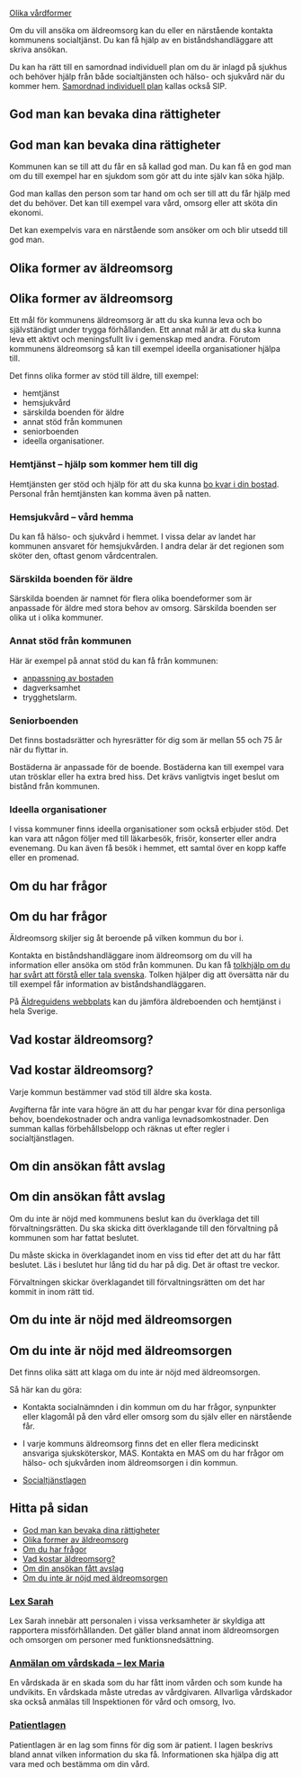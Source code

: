 [Olika vårdformer](https://www.1177.se/sa-fungerar-varden/olika-vardformer/)

Om du vill ansöka om äldreomsorg kan du eller en närstående kontakta kommunens socialtjänst. Du kan få hjälp av en biståndshandläggare att skriva ansökan.

Du kan ha rätt till en samordnad individuell plan om du är inlagd på sjukhus och behöver hjälp från både socialtjänsten och hälso- och sjukvård när du kommer hem. [Samordnad individuell plan](https://www.1177.se/sa-fungerar-varden/sa-samarbetar-vard-och-omsorg/sip---samordnad-individuell-plan/) kallas också SIP.

God man kan bevaka dina rättigheter
-----------------------------------

God man kan bevaka dina rättigheter
-----------------------------------

Kommunen kan se till att du får en så kallad god man. Du kan få en god man om du till exempel har en sjukdom som gör att du inte själv kan söka hjälp.

God man kallas den person som tar hand om och ser till att du får hjälp med det du behöver. Det kan till exempel vara vård, omsorg eller att sköta din ekonomi.

Det kan exempelvis vara en närstående som ansöker om och blir utsedd till god man.

Olika former av äldreomsorg
---------------------------

Olika former av äldreomsorg
---------------------------

Ett mål för kommunens äldreomsorg är att du ska kunna leva och bo självständigt under trygga förhållanden. Ett annat mål är att du ska kunna leva ett aktivt och meningsfullt liv i gemenskap med andra. Förutom kommunens äldreomsorg så kan till exempel ideella organisationer hjälpa till.

Det finns olika former av stöd till äldre, till exempel:

*   hemtjänst
*   hemsjukvård
*   särskilda boenden för äldre
*   annat stöd från kommunen
*   seniorboenden
*   ideella organisationer.

### Hemtjänst – hjälp som kommer hem till dig

Hemtjänsten ger stöd och hjälp för att du ska kunna [bo kvar i din bostad](https://www.1177.se/liv--halsa/trygg-och-saker-miljo/gor-hemmet-tryggare/). Personal från hemtjänsten kan komma även på natten.

### Hemsjukvård – vård hemma

Du kan få hälso- och sjukvård i hemmet. I vissa delar av landet har kommunen ansvaret för hemsjukvården. I andra delar är det regionen som sköter den, oftast genom vårdcentralen.

### Särskilda boenden för äldre

Särskilda boenden är namnet för flera olika boendeformer som är anpassade för äldre med stora behov av omsorg. Särskilda boenden ser olika ut i olika kommuner.

### **Annat stöd från kommunen**

Här är exempel på annat stöd du kan få från kommunen:

*   [anpassning av bostaden](https://www.1177.se/liv--halsa/trygg-och-saker-miljo/gor-hemmet-tryggare/#section-18392)
*   dagverksamhet
*   trygghetslarm.

### Seniorboenden

Det finns bostadsrätter och hyresrätter för dig som är mellan 55 och 75 år när du flyttar in.

Bostäderna är anpassade för de boende. Bostäderna kan till exempel vara utan trösklar eller ha extra bred hiss. Det krävs vanligtvis inget beslut om bistånd från kommunen.

### Ideella organisationer

I vissa kommuner finns ideella organisationer som också erbjuder stöd. Det kan vara att någon följer med till läkarbesök, frisör, konserter eller andra evenemang. Du kan även få besök i hemmet, ett samtal över en kopp kaffe eller en promenad.

Om du har frågor
----------------

Om du har frågor
----------------

Äldreomsorg skiljer sig åt beroende på vilken kommun du bor i.

Kontakta en biståndshandläggare inom äldreomsorg om du vill ha information eller ansöka om stöd från kommunen. Du kan få [tolkhjälp om du har svårt att förstå eller tala svenska](https://www.1177.se/sa-fungerar-varden/vard-om-du-kommer-fran-ett-annat-land/tolkning-till-mitt-sprak/). Tolken hjälper dig att översätta när du till exempel får information av biståndshandläggaren.

På [Äldreguidens webbplats](https://www.1177.se/lankbiblioteket/nationella-lankar/s/socialstyrelsen/socialstyrelsen---aldreguiden---mer-om-aldreomsorg/) kan du jämföra äldreboenden och hemtjänst i hela Sverige.

Vad kostar äldreomsorg?
-----------------------

Vad kostar äldreomsorg?
-----------------------

Varje kommun bestämmer vad stöd till äldre ska kosta.

Avgifterna får inte vara högre än att du har pengar kvar för dina personliga behov, boendekostnader och andra vanliga levnadsomkostnader. Den summan kallas förbehållsbelopp och räknas ut efter regler i socialtjänstlagen.

Om din ansökan fått avslag
--------------------------

Om din ansökan fått avslag
--------------------------

Om du inte är nöjd med kommunens beslut kan du överklaga det till förvaltningsrätten. Du ska skicka ditt överklagande till den förvaltning på kommunen som har fattat beslutet.

Du måste skicka in överklagandet inom en viss tid efter det att du har fått beslutet. Läs i beslutet hur lång tid du har på dig. Det är oftast tre veckor.

Förvaltningen skickar överklagandet till förvaltningsrätten om det har kommit in inom rätt tid.

Om du inte är nöjd med äldreomsorgen
------------------------------------

Om du inte är nöjd med äldreomsorgen
------------------------------------

Det finns olika sätt att klaga om du inte är nöjd med äldreomsorgen.

Så här kan du göra:

*   Kontakta socialnämnden i din kommun om du har frågor, synpunkter eller klagomål på den vård eller omsorg som du själv eller en närstående får.
*   I varje kommuns äldreomsorg finns det en eller flera medicinskt ansvariga sjuksköterskor, MAS. Kontakta en MAS om du har frågor om hälso- och sjukvården inom äldreomsorgen i din kommun.

*   [Socialtjänstlagen](https://www.1177.se/lankbiblioteket/nationella-lankar/r/riksdagen.se---startsida/socialtjanstlagen/)

Hitta på sidan
--------------

*   [God man kan bevaka dina rättigheter](https://www.1177.se/sa-fungerar-varden/olika-vardformer/aldreomsorg/#section-18237)
*   [Olika former av äldreomsorg](https://www.1177.se/sa-fungerar-varden/olika-vardformer/aldreomsorg/#section-18238)
*   [Om du har frågor](https://www.1177.se/sa-fungerar-varden/olika-vardformer/aldreomsorg/#section-177335)
*   [Vad kostar äldreomsorg?](https://www.1177.se/sa-fungerar-varden/olika-vardformer/aldreomsorg/#section-18239)
*   [Om din ansökan fått avslag](https://www.1177.se/sa-fungerar-varden/olika-vardformer/aldreomsorg/#section-18240)
*   [Om du inte är nöjd med äldreomsorgen](https://www.1177.se/sa-fungerar-varden/olika-vardformer/aldreomsorg/#section-18241)

### [Lex Sarah](https://www.1177.se/sa-fungerar-varden/lagar-och-bestammelser/lex-sarah/)

Lex Sarah innebär att personalen i vissa verksamheter är skyldiga att rapportera missförhållanden. Det gäller bland annat inom äldreomsorgen och omsorgen om personer med funktionsnedsättning.

### [Anmälan om vårdskada – lex Maria](https://www.1177.se/sa-fungerar-varden/lagar-och-bestammelser/anmalan-om-vardskada--lex-maria/)

En vårdskada är en skada som du har fått inom vården och som kunde ha undvikits. En vårdskada måste utredas av vårdgivaren. Allvarliga vårdskador ska också anmälas till Inspektionen för vård och omsorg, Ivo.

### [Patientlagen](https://www.1177.se/sa-fungerar-varden/var-med-och-bestam-om-din-vard/patientlagen/)

Patientlagen är en lag som finns för dig som är patient. I lagen beskrivs bland annat vilken information du ska få. Informationen ska hjälpa dig att vara med och bestämma om din vård.